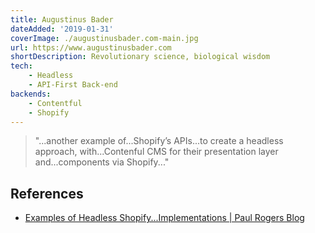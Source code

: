 ```yaml
---
title: Augustinus Bader
dateAdded: '2019-01-31'
coverImage: ./augustinusbader.com-main.jpg
url: https://www.augustinusbader.com
shortDescription: Revolutionary science, biological wisdom
tech:
    - Headless
    - API-First Back-end
backends:
    - Contentful
    - Shopify
---
```


> "...another example of...Shopify’s APIs...to create a headless approach, with...Contenful CMS for their presentation layer and...components via Shopify..."

## References

* [Examples of Headless Shopify...Implementations | Paul Rogers Blog](https://paulnrogers.com/headless-shopify/)
